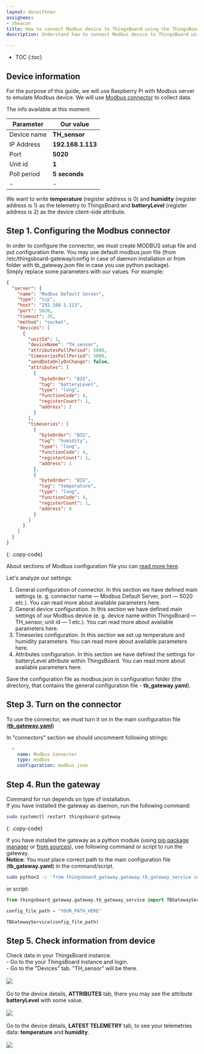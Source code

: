 ```yaml
---
layout: docwithnav
assignees:
- zbeacon
title: How to connect Modbus device to ThingsBoard using the ThingsBoard IoT Gateway
description: Understand how to connect Modbus device to ThingsBoard using the ThingsBoard IoT Gateway 

---
```


* TOC
{:toc}

## Device information

For the purpose of this guide, we will use Raspberry Pi with Modbus server to emulate Modbus device.
We will use [Modbus connector](/docs/iot-gateway/config/modbus/) to collect data.  

The info available at this moment:  


| Parameter     | Our value            |
|-|-|
| Device name   | **TH_sensor**        |
| IP Address    | **192.168.1.113**    |
| Port          | **5020**             |
| Unit id       | **1**                |
| Poll period   | **5 seconds**        | 
|-|-|

We want to write **temperature** (register address is 0) and **humidity** (register address is 1) as the telemetry to ThingsBoard and **batteryLevel** (register address is 2) as the device client-side attribute.      



## Step 1. Configuring the Modbus connector

In order to configure the connector, we must create MODBUS setup file and put configuration there.
You may use default modbus.json file (from /etc/thingsboard-gateway/config in case of daemon installation or from folder with tb_gateway.json file in case you use python package).  
Simply replace some parameters with our values.
For example: 

```json
{
  "server": {
    "name": "Modbus Default Server",
    "type": "tcp",
    "host": "192.168.1.113",
    "port": 5020,
    "timeout": 35,
    "method": "socket",
    "devices": [
      {
        "unitId": 1,
        "deviceName": "TH_sensor",
        "attributesPollPeriod": 5000,
        "timeseriesPollPeriod": 5000,
        "sendDataOnlyOnChange": false,
        "attributes": [
          {
            "byteOrder": "BIG",
            "tag": "batteryLevel",
            "type": "long",
            "functionCode": 4,
            "registerCount": 1,
            "address": 2
          }
        ],
        "timeseries": [
          {
            "byteOrder": "BIG",
            "tag": "humidity",
            "type": "long",
            "functionCode": 4,
            "registerCount": 1,
            "address": 1
          },
          {
            "byteOrder": "BIG",
            "tag": "temperature",
            "type": "long",
            "functionCode": 4,
            "registerCount": 1,
            "address": 0
          }
        ]
      }
    ]
  }
}
```
{: .copy-code}

  
About sections of Modbus configuration file you can [read more here](/docs/iot-gateway/config/modbus/).  

Let's analyze our settings:

1. General configuration of connector. In this section we have defined main settings (e. g. connector name — Modbus Default Server, port — 5020 etc.). You can read more about available parameters here.
2. General device configuration. In this section we have defined main settings of our Modbus device (e. g. device name within ThingsBoard — TH_sensor, unit id — 1 etc.). You can read more about available parameters here.
3. Timeseries configuration. In this section we set up temperature and humidity parameters. You can read more about available parameters here.
4. Attributes configuration. In this section we have defined the settings for batteryLevel attribute within ThingsBoard. You can read more about available parameters here.

Save the configuration file as modbus.json in configuration folder (the directory, that contains the general configuration file - **tb_gateway.yaml**).  

## Step 3. Turn on the connector 

To use the connector, we must turn it on in the main configuration file (**[tb_gateway.yaml](/docs/iot-gateway/configuration/#connectors-configuration)**)

In "connectors" section we should uncomment following strings:

```yaml
  -
    name: Modbus Connector
    type: modbus
    configuration: modbus.json
```

## Step 4. Run the gateway
  
Command for run depends on type of installation.  
If you have installed the gateway as daemon, run the following command:  
```bash
sudo systemctl restart thingsboard-gateway
```  
{: .copy-code}

If you have installed the gateway as a python module (using [pip package manager](/docs/iot-gateway/install/pip-installation/) or [from sources](/docs/iot-gateway/install/source-installation/)), use following command or script to run the gateway.  
**Notice**: You must place correct path to the main configuration file (**tb_gateway.yaml**) in the command/script.  

```bash
sudo python3 -c 'from thingsboard_gateway.gateway.tb_gateway_service import TBGatewayService; TBGatewayService("YOUR_PATH_HERE")'
```

or script:

```python
from thingsboard_gateway.gateway.tb_gateway_service import TBGatewayService 

config_file_path = "YOUR_PATH_HERE"

TBGatewayService(config_file_path)
```

## Step 5. Check information from device

Check data in your ThingsBoard instance.  
    - Go to the your ThingsBoard instance and login.  
    - Go to the "Devices" tab. "TH_sensor" will be there.
    <br>    
    ![](https://img.tbqa.cloud/gateway/gateway-modbus-device-added.png)
<br><br>
Go to the device details, **ATTRIBUTES** tab, there you may see the attribute **batteryLevel** with some value.  
<br>
![](https://img.tbqa.cloud/gateway/modbus-device-client-attribute.png)
<br><br>
Go to the device details, **LATEST TELEMETRY** tab, to see your telemetries data: **temperature** and **humidity**.  
<br>
![](https://img.tbqa.cloud/gateway/modbus-device-telemetry.png)

